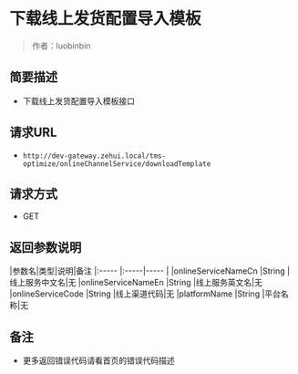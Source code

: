 # 下载线上发货配置导入模板

> 作者：luobinbin

## 简要描述

- 下载线上发货配置导入模板接口

## 请求URL
- `http://dev-gateway.zehui.local/tms-optimize/onlineChannelService/downloadTemplate `
  
## 请求方式
- GET


## 返回参数说明 

|参数名|类型|说明|备注
|:-----  |:-----|-----           |
|onlineServiceNameCn |String   |线上服务中文名|无
|onlineServiceNameEn |String   |线上服务英文名|无
|onlineServiceCode |String   |线上渠道代码|无
|platformName |String   |平台名称|无

## 备注 

- 更多返回错误代码请看首页的错误代码描述